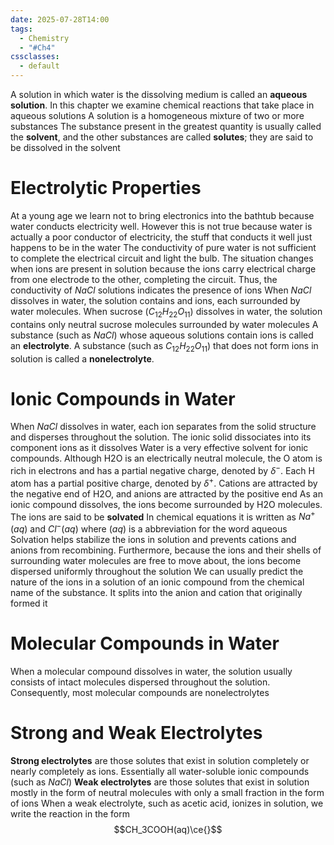 ```yaml
---
date: 2025-07-28T14:00
tags:
  - Chemistry
  - "#Ch4"
cssclasses:
  - default
---
```

A solution in which water is the dissolving medium is called an **aqueous solution**. In this chapter we examine chemical reactions that take place in aqueous solutions
A solution is a homogeneous mixture of two or more substances
The substance present in the greatest quantity is usually called the **solvent**, and the other substances are called **solutes**; they are said to be dissolved in the solvent

# Electrolytic Properties
At a young age we learn not to bring electronics into the bathtub because water conducts electricity well. However this is not true because water is actually a poor conductor of electricity, the stuff that conducts it well just happens to be in the water
The conductivity of pure water is not sufficient to complete the electrical circuit and light the bulb. The situation changes when ions are present in solution because the ions carry electrical charge from one electrode to the other, completing the circuit. Thus, the conductivity of $NaCl$ solutions indicates the presence of ions
When $NaCl$ dissolves in water, the solution contains and ions, each surrounded by water molecules. When sucrose ($C_{12}H_{22}O_{11}$) dissolves in water, the solution contains only neutral sucrose molecules surrounded by water molecules
A substance (such as $NaCl$) whose aqueous solutions contain ions is called an
**electrolyte**. A substance (such as $C_{12}H_{22}O_{11}$) that does not form ions in solution is
called a **nonelectrolyte**.

# Ionic Compounds in Water
When $NaCl$ dissolves in water, each ion separates from the solid structure and
disperses throughout the solution. The ionic solid dissociates into its
component ions as it dissolves
Water is a very effective solvent for ionic compounds. Although H2O is an electrically neutral molecule, the O atom is rich in electrons and has a partial negative charge, denoted by $\delta^-$. Each H atom has a partial positive charge, denoted by $\delta^+$. Cations are attracted by the negative end of H2O, and anions are attracted by the positive end
As an ionic compound dissolves, the ions become surrounded by H2O molecules. The ions are said to be **solvated**
In chemical equations it is written as $Na^+(aq)\text{ and }Cl^-(aq)$ where $(aq)$ is a abbreviation for the word aqueous
Solvation helps stabilize the ions in solution and prevents cations and anions from recombining. Furthermore, because the ions and their shells of surrounding water molecules are free to move about, the ions become dispersed uniformly throughout the solution
We can usually predict the nature of the ions in a solution of an ionic compound from the chemical name of the substance. It splits into the anion and cation that originally formed it

# Molecular Compounds in Water
When a molecular compound dissolves in water, the solution usually consists of intact molecules dispersed throughout the solution. Consequently, most molecular compounds are nonelectrolytes

# Strong and Weak Electrolytes
**Strong electrolytes** are those solutes that exist in solution completely or nearly completely as ions. Essentially all water-soluble ionic compounds (such as $NaCl$)
**Weak electrolytes** are those solutes that exist in solution mostly in the form of neutral molecules with only a small fraction in the form of ions
When a weak electrolyte, such as acetic acid, ionizes in solution, we write the reaction in the form$$CH_3COOH(aq)\ce{}$$